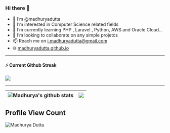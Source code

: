 ### Hi there 👋

- 👋 I’m @madhuryadutta
- 👀 I’m interested in Computer Science related fields
- 🌱 I’m currently learning PHP , Laravel , Python, AWS and Oracle Cloud...
- 💞️ I’m looking to collaborate on any simple projetcs
- 📫 Reach me on i.madhuryadutta@gmail.com
- 🌐 [madhuryadutta.github.io](https://madhuryadutta.github.io)


---
<div>
  <h4>⚡️ Current Github Streak</h4>
  <a href="https://github.com/madhuryadutta">
    <img src="https://streak-stats.demolab.com?user=madhuryadutta&theme=dark"/>
  </a>
</div>

---


| <img align="center" src="https://github-readme-stats.vercel.app/api?username=madhuryadutta&show_icons=true&locale=en" alt="Madhurya's github stats" /> | <img align="center" src="https://github-readme-stats.vercel.app/api/top-langs/?username=madhuryadutta&layout=compact&theme=buefy&hide_border=true" />|
| ------------- | ------------- |


##  Profile View Count
![Madhurya Dutta](https://hitometer.databytedigital.com/track/202401201705774693)

<!--
**madhuryadutta/madhuryadutta** is a ✨ _special_ ✨ repository because its `README.md` (this file) appears on your GitHub profile.

- 🔭 I’m currently working on ...
- 🌱 I’m currently learning ...
- 👯 I’m looking to collaborate on ...
- 🤔 I’m looking for help with ...
- 💬 Ask me about ...
- 📫 How to reach me: ...
- 😄 Pronouns: ...
- ⚡ Fun fact: ...
-->




<!--
| <img align="center" src="https://github-readme-stats.vercel.app/api?username=madhuryadutta&show_icons=true&include_all_commits=true&theme=buefy&hide_border=true" alt="Anurag's github stats" /> | <img align="center" src="https://github-readme-stats.vercel.app/api/top-langs/?username=madhuryadutta&layout=compact&theme=buefy&hide_border=true" />|
| ------------- | ------------- |

-->

<!---
madhuryadutta/madhuryadutta is a ✨ special ✨ repository because its `README.md` (this file) appears on your GitHub profile.
You can click the Preview link to take a look at your changes.
--->
